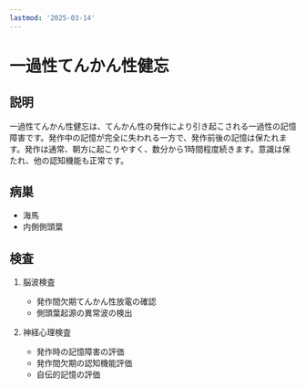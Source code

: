 ```yaml
---
lastmod: '2025-03-14'
---
```


# 一過性てんかん性健忘

## 説明

一過性てんかん性健忘は、てんかん性の発作により引き起こされる一過性の記憶障害です。発作中の記憶が完全に失われる一方で、発作前後の記憶は保たれます。発作は通常、朝方に起こりやすく、数分から1時間程度続きます。意識は保たれ、他の認知機能も正常です。

## 病巣

- 海馬
- 内側側頭葉

## 検査

1. 脳波検査

   - 発作間欠期てんかん性放電の確認
   - 側頭葉起源の異常波の検出

2. 神経心理検査
   - 発作時の記憶障害の評価
   - 発作間欠期の認知機能評価
   - 自伝的記憶の評価
